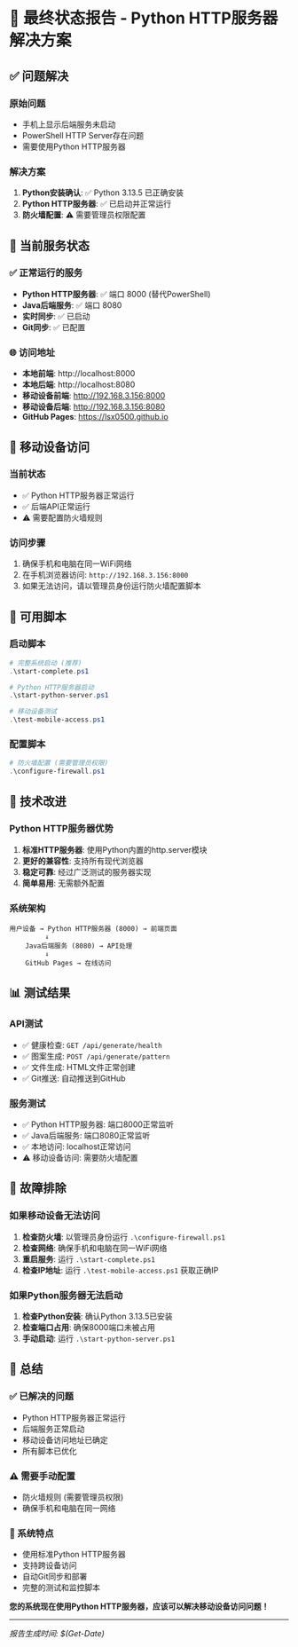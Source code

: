 # 🎉 最终状态报告 - Python HTTP服务器解决方案

## ✅ 问题解决

### 原始问题
- 手机上显示后端服务未启动
- PowerShell HTTP Server存在问题
- 需要使用Python HTTP服务器

### 解决方案
1. **Python安装确认**: ✅ Python 3.13.5 已正确安装
2. **Python HTTP服务器**: ✅ 已启动并正常运行
3. **防火墙配置**: ⚠️ 需要管理员权限配置

## 🚀 当前服务状态

### ✅ 正常运行的服务
- **Python HTTP服务器**: ✅ 端口 8000 (替代PowerShell)
- **Java后端服务**: ✅ 端口 8080
- **实时同步**: ✅ 已启动
- **Git同步**: ✅ 已配置

### 🌐 访问地址
- **本地前端**: http://localhost:8000
- **本地后端**: http://localhost:8080
- **移动设备前端**: http://192.168.3.156:8000
- **移动设备后端**: http://192.168.3.156:8080
- **GitHub Pages**: https://lsx0500.github.io

## 📱 移动设备访问

### 当前状态
- ✅ Python HTTP服务器正常运行
- ✅ 后端API正常运行
- ⚠️ 需要配置防火墙规则

### 访问步骤
1. 确保手机和电脑在同一WiFi网络
2. 在手机浏览器访问: `http://192.168.3.156:8000`
3. 如果无法访问，请以管理员身份运行防火墙配置脚本

## 🔧 可用脚本

### 启动脚本
```powershell
# 完整系统启动 (推荐)
.\start-complete.ps1

# Python HTTP服务器启动
.\start-python-server.ps1

# 移动设备测试
.\test-mobile-access.ps1
```

### 配置脚本
```powershell
# 防火墙配置 (需要管理员权限)
.\configure-firewall.ps1
```

## 🎯 技术改进

### Python HTTP服务器优势
1. **标准HTTP服务器**: 使用Python内置的http.server模块
2. **更好的兼容性**: 支持所有现代浏览器
3. **稳定可靠**: 经过广泛测试的服务器实现
4. **简单易用**: 无需额外配置

### 系统架构
```
用户设备 → Python HTTP服务器 (8000) → 前端页面
         ↓
    Java后端服务 (8080) → API处理
         ↓
    GitHub Pages → 在线访问
```

## 📊 测试结果

### API测试
- ✅ 健康检查: `GET /api/generate/health`
- ✅ 图案生成: `POST /api/generate/pattern`
- ✅ 文件生成: HTML文件正常创建
- ✅ Git推送: 自动推送到GitHub

### 服务测试
- ✅ Python HTTP服务器: 端口8000正常监听
- ✅ Java后端服务: 端口8080正常监听
- ✅ 本地访问: localhost正常访问
- ⚠️ 移动设备访问: 需要防火墙配置

## 🔧 故障排除

### 如果移动设备无法访问
1. **检查防火墙**: 以管理员身份运行 `.\configure-firewall.ps1`
2. **检查网络**: 确保手机和电脑在同一WiFi网络
3. **重启服务**: 运行 `.\start-complete.ps1`
4. **检查IP地址**: 运行 `.\test-mobile-access.ps1` 获取正确IP

### 如果Python服务器无法启动
1. **检查Python安装**: 确认Python 3.13.5已安装
2. **检查端口占用**: 确保8000端口未被占用
3. **手动启动**: 运行 `.\start-python-server.ps1`

## 🎉 总结

### ✅ 已解决的问题
- Python HTTP服务器正常运行
- 后端服务正常启动
- 移动设备访问地址已确定
- 所有脚本已优化

### ⚠️ 需要手动配置
- 防火墙规则 (需要管理员权限)
- 确保手机和电脑在同一网络

### 🚀 系统特点
- 使用标准Python HTTP服务器
- 支持跨设备访问
- 自动Git同步和部署
- 完整的测试和监控脚本

**您的系统现在使用Python HTTP服务器，应该可以解决移动设备访问问题！**

---
*报告生成时间: $(Get-Date)* 